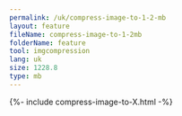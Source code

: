 ```yaml
---
permalink: /uk/compress-image-to-1-2-mb
layout: feature
fileName: compress-image-to-1-2mb
folderName: feature
tool: imgcompression
lang: uk
size: 1228.8
type: mb
---
```


{%- include compress-image-to-X.html -%}
